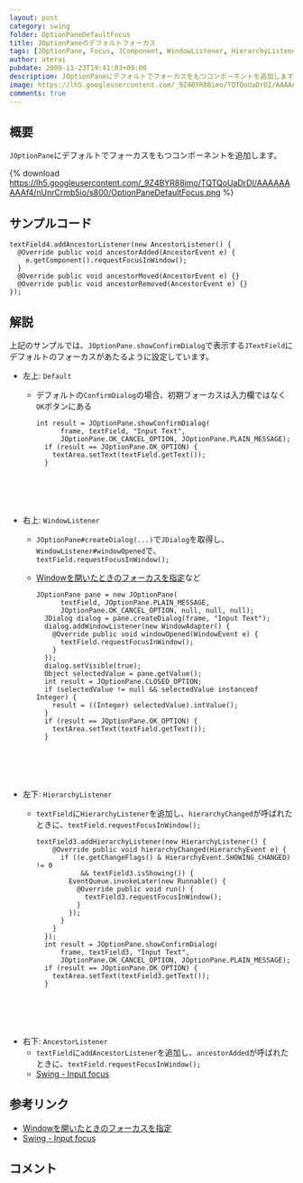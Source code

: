 ```yaml
---
layout: post
category: swing
folder: OptionPaneDefaultFocus
title: JOptionPaneのデフォルトフォーカス
tags: [JOptionPane, Focus, JComponent, WindowListener, HierarchyListener, AncestorListener]
author: aterai
pubdate: 2009-11-23T19:41:03+09:00
description: JOptionPaneにデフォルトでフォーカスをもつコンポーネントを追加します。
image: https://lh5.googleusercontent.com/_9Z4BYR88imo/TQTQoUaDrDI/AAAAAAAAAf4/nUnrCrmb5io/s800/OptionPaneDefaultFocus.png
comments: true
---
```

## 概要
`JOptionPane`にデフォルトでフォーカスをもつコンポーネントを追加します。

{% download https://lh5.googleusercontent.com/_9Z4BYR88imo/TQTQoUaDrDI/AAAAAAAAAf4/nUnrCrmb5io/s800/OptionPaneDefaultFocus.png %}

## サンプルコード
<pre class="prettyprint"><code>textField4.addAncestorListener(new AncestorListener() {
  @Override public void ancestorAdded(AncestorEvent e) {
    e.getComponent().requestFocusInWindow();
  }
  @Override public void ancestorMoved(AncestorEvent e) {}
  @Override public void ancestorRemoved(AncestorEvent e) {}
});
</code></pre>

## 解説
上記のサンプルでは、`JOptionPane.showConfirmDialog`で表示する`JTextField`にデフォルトのフォーカスがあたるように設定しています。

- 左上: `Default`
    - デフォルトの`ConfirmDialog`の場合、初期フォーカスは入力欄ではなく`OK`ボタンにある
        
        <pre class="prettyprint"><code>int result = JOptionPane.showConfirmDialog(
            frame, textField, "Input Text",
            JOptionPane.OK_CANCEL_OPTION, JOptionPane.PLAIN_MESSAGE);
        if (result == JOptionPane.OK_OPTION) {
          textArea.setText(textField.getText());
        }
</code></pre>
- 右上: `WindowListener`
    - `JOptionPane#createDialog(...)`で`JDialog`を取得し、`WindowListener#windowOpened`で、`textField.requestFocusInWindow();`
    - [Windowを開いたときのフォーカスを指定](https://ateraimemo.com/Swing/DefaultFocus.html)など
        
        <pre class="prettyprint"><code>JOptionPane pane = new JOptionPane(
            textField, JOptionPane.PLAIN_MESSAGE,
            JOptionPane.OK_CANCEL_OPTION, null, null, null);
        JDialog dialog = pane.createDialog(frame, "Input Text");
        dialog.addWindowListener(new WindowAdapter() {
          @Override public void windowOpened(WindowEvent e) {
            textField.requestFocusInWindow();
          }
        });
        dialog.setVisible(true);
        Object selectedValue = pane.getValue();
        int result = JOptionPane.CLOSED_OPTION;
        if (selectedValue != null &amp;&amp; selectedValue instanceof Integer) {
          result = ((Integer) selectedValue).intValue();
        }
        if (result == JOptionPane.OK_OPTION) {
          textArea.setText(textField.getText());
        }
</code></pre>
- 左下: `HierarchyListener`
    - `textField`に`HierarchyListener`を追加し、`hierarchyChanged`が呼ばれたときに、`textField.requestFocusInWindow();`
        
        <pre class="prettyprint"><code>textField3.addHierarchyListener(new HierarchyListener() {
          @Override public void hierarchyChanged(HierarchyEvent e) {
            if ((e.getChangeFlags() &amp; HierarchyEvent.SHOWING_CHANGED) != 0
                 &amp;&amp; textField3.isShowing()) {
              EventQueue.invokeLater(new Runnable() {
                @Override public void run() {
                  textField3.requestFocusInWindow();
                }
              });
            }
          }
        });
        int result = JOptionPane.showConfirmDialog(
            frame, textField3, "Input Text",
            JOptionPane.OK_CANCEL_OPTION, JOptionPane.PLAIN_MESSAGE);
        if (result == JOptionPane.OK_OPTION) {
          textArea.setText(textField3.getText());
        }
</code></pre>
- 右下: `AncestorListener`
    - `textField`に`addAncestorListener`を追加し、`ancestorAdded`が呼ばれたときに、`textField.requestFocusInWindow();`
    - [Swing - Input focus](https://community.oracle.com/thread/1354218)

<!-- dummy comment line for breaking list -->

## 参考リンク
- [Windowを開いたときのフォーカスを指定](https://ateraimemo.com/Swing/DefaultFocus.html)
- [Swing - Input focus](https://community.oracle.com/thread/1354218)

<!-- dummy comment line for breaking list -->

## コメント
